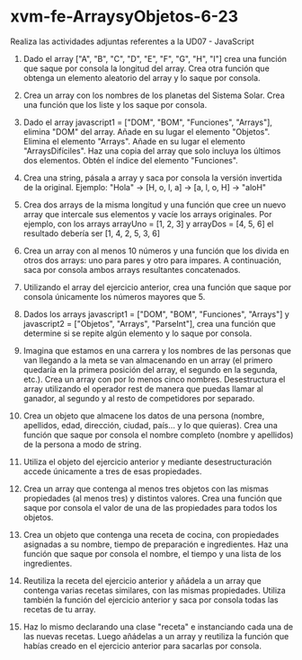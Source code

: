 # xvm-fe-ArraysyObjetos-6-23
Realiza las actividades adjuntas referentes a la UD07 - JavaScript

1. Dado el array ["A", "B", "C", "D", "E", "F", "G", "H", "I"] crea una función que saque por
consola la longitud del array. Crea otra función que obtenga un elemento aleatorio del
array y lo saque por consola.

2. Crea un array con los nombres de los planetas del Sistema Solar. Crea una función que
los liste y los saque por consola.

3. Dado el array javascript1 = ["DOM", "BOM", "Funciones", "Arrays"], elimina "DOM" del
array. Añade en su lugar el elemento "Objetos". Elimina el elemento "Arrays". Añade en
su lugar el elemento "ArraysDifíciles". Haz una copia del array que solo incluya los
últimos dos elementos. Obtén el índice del elemento "Funciones".

4. Crea una string, pásala a array y saca por consola la versión invertida de la original.
Ejemplo: "Hola" -> [H, o, l, a] -> [a, l, o, H] -> "aloH"

5. Crea dos arrays de la misma longitud y una función que cree un nuevo array que intercale
sus elementos y vacíe los arrays originales. Por ejemplo, con los arrays arrayUno = [1, 2,
3] y arrayDos = [4, 5, 6] el resultado debería ser [1, 4, 2, 5, 3, 6]

6. Crea un array con al menos 10 números y una función que los divida en otros dos arrays:
uno para pares y otro para impares. A continuación, saca por consola ambos arrays
resultantes concatenados.

7. Utilizando el array del ejercicio anterior, crea una función que saque por consola
únicamente los números mayores que 5.

8. Dados los arrays javascript1 = ["DOM", "BOM", "Funciones", "Arrays"] y javascript2 =
["Objetos", "Arrays", "ParseInt"], crea una función que determine si se repite algún
elemento y lo saque por consola.

9. Imagina que estamos en una carrera y los nombres de las personas que van llegando a
la meta se van almacenando en un array (el primero quedaría en la primera posición del
array, el segundo en la segunda, etc.). Crea un array con por lo menos cinco nombres.
Desestructura el array utilizando el operador rest de manera que puedas llamar al
ganador, al segundo y al resto de competidores por separado.

10. Crea un objeto que almacene los datos de una persona (nombre, apellidos, edad,
dirección, ciudad, país... y lo que quieras). Crea una función que saque por consola el
nombre completo (nombre y apellidos) de la persona a modo de string.

11. Utiliza el objeto del ejercicio anterior y mediante desestructuración accede únicamente
a tres de esas propiedades.

12. Crea un array que contenga al menos tres objetos con las mismas propiedades (al menos
tres) y distintos valores. Crea una función que saque por consola el valor de una de las
propiedades para todos los objetos.

13. Crea un objeto que contenga una receta de cocina, con propiedades asignadas a su
nombre, tiempo de preparación e ingredientes. Haz una función que saque por consola
el nombre, el tiempo y una lista de los ingredientes.

14. Reutiliza la receta del ejercicio anterior y añádela a un array que contenga varias recetas
similares, con las mismas propiedades. Utiliza también la función del ejercicio anterior y
saca por consola todas las recetas de tu array.

15. Haz lo mismo declarando una clase "receta" e instanciando cada una de las nuevas
recetas. Luego añádelas a un array y reutiliza la función que habías creado en el ejercicio
anterior para sacarlas por consola.
